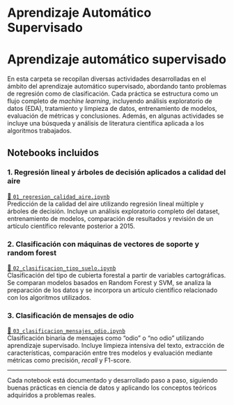 # Aprendizaje Automático Supervisado
# Aprendizaje automático supervisado

En esta carpeta se recopilan diversas actividades desarrolladas en el ámbito del aprendizaje automático supervisado, abordando tanto problemas de regresión como de clasificación. Cada práctica se estructura como un flujo completo de *machine learning*, incluyendo análisis exploratorio de datos (EDA), tratamiento y limpieza de datos, entrenamiento de modelos, evaluación de métricas y conclusiones. Además, en algunas actividades se incluye una búsqueda y análisis de literatura científica aplicada a los algoritmos trabajados.

## Notebooks incluidos

### 1. Regresión lineal y árboles de decisión aplicados a calidad del aire
[🔗 `01_regresion_calidad_aire.ipynb`](01_regresion_calidad_aire.ipynb)  
Predicción de la calidad del aire utilizando regresión lineal múltiple y árboles de decisión. Incluye un análisis exploratorio completo del dataset, entrenamiento de modelos, comparación de resultados y revisión de un artículo científico relevante posterior a 2015.

### 2. Clasificación con máquinas de vectores de soporte y random forest
[🔗 `02_clasificacion_tipo_suelo.ipynb`](02_clasificacion_tipo_suelo.ipynb)  
Clasificación del tipo de cubierta forestal a partir de variables cartográficas. Se comparan modelos basados en Random Forest y SVM, se analiza la preparación de los datos y se incorpora un artículo científico relacionado con los algoritmos utilizados.

### 3. Clasificación de mensajes de odio
[🔗 `03_clasificacion_mensajes_odio.ipynb`](03_clasificacion_mensajes_odio.ipynb)  
Clasificación binaria de mensajes como “odio” o “no odio” utilizando aprendizaje supervisado. Incluye limpieza intensiva del texto, extracción de características, comparación entre tres modelos y evaluación mediante métricas como precisión, *recall* y F1-score.

---

Cada notebook está documentado y desarrollado paso a paso, siguiendo buenas prácticas en ciencia de datos y aplicando los conceptos teóricos adquiridos a problemas reales.